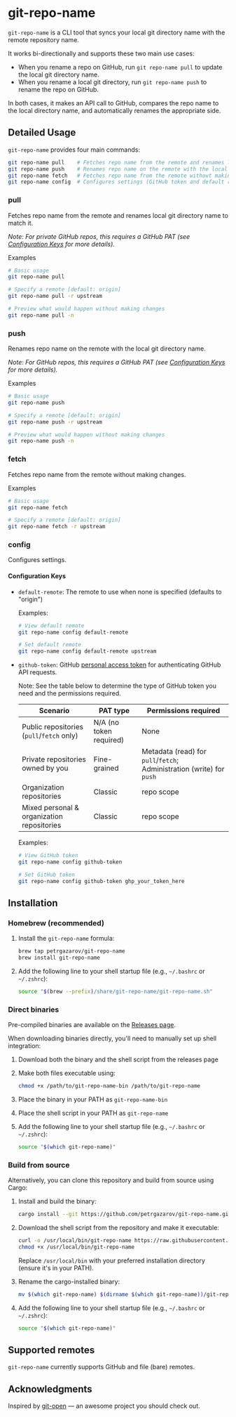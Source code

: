 # git-repo-name

`git-repo-name` is a CLI tool that syncs your local git directory name with the remote repository name.

It works bi-directionally and supports these two main use cases:

- When you rename a repo on GitHub, run `git repo-name pull` to update the local git directory name.
- When you rename a local git directory, run `git repo-name push` to rename the repo on GitHub.

In both cases, it makes an API call to GitHub, compares the repo name to the local directory name, and automatically renames the appropriate side.

## Detailed Usage

`git-repo-name` provides four main commands:

```sh
git repo-name pull    # Fetches repo name from the remote and renames local git directory name to match it
git repo-name push    # Renames repo name on the remote with the local git directory name
git repo-name fetch   # Fetches repo name from the remote without making changes
git repo-name config  # Configures settings (GitHub token and default remote)
```

### pull

Fetches repo name from the remote and renames local git directory name to match it.

_Note: For private GitHub repos, this requires a GitHub PAT (see [Configuration Keys](#configuration-keys) for more details)._

Examples

```bash
# Basic usage
git repo-name pull

# Specify a remote [default: origin]
git repo-name pull -r upstream

# Preview what would happen without making changes
git repo-name pull -n
```

### push

Renames repo name on the remote with the local git directory name.

_Note: For GitHub repos, this requires a GitHub PAT (see [Configuration Keys](#configuration-keys) for more details)._

Examples

```bash
# Basic usage
git repo-name push

# Specify a remote [default: origin]
git repo-name push -r upstream

# Preview what would happen without making changes
git repo-name push -n
```

### fetch

Fetches repo name from the remote without making changes.

Examples

```bash
# Basic usage
git repo-name fetch

# Specify a remote [default: origin]
git repo-name fetch -r upstream
```

### config

Configures settings.

#### Configuration Keys

- `default-remote`: The remote to use when none is specified (defaults to "origin")

  Examples:

  ```sh
  # View default remote
  git repo-name config default-remote

  # Set default remote
  git repo-name config default-remote upstream
  ```

- `github-token`: GitHub [personal access token](https://docs.github.com/en/authentication/keeping-your-account-and-data-secure/managing-your-personal-access-tokens) for authenticating GitHub API requests.

  Note: See the table below to determine the type of GitHub token you need and the permissions required.

  | Scenario                                   | PAT type                | Permissions required                                                  |
  | ------------------------------------------ | ----------------------- | --------------------------------------------------------------------- |
  | Public repositories (`pull`/`fetch` only)  | N/A (no token required) | None                                                                  |
  | Private repositories owned by you          | Fine-grained            | Metadata (read) for `pull`/`fetch`; Administration (write) for `push` |
  | Organization repositories                  | Classic                 | repo scope                                                            |
  | Mixed personal & organization repositories | Classic                 | repo scope                                                            |

  Examples:

  ```sh
  # View GitHub token
  git repo-name config github-token

  # Set GitHub token
  git repo-name config github-token ghp_your_token_here
  ```

## Installation

### Homebrew (recommended)

1. Install the `git-repo-name` formula:

   ```bash
   brew tap petrgazarov/git-repo-name
   brew install git-repo-name
   ```

2. Add the following line to your shell startup file (e.g., `~/.bashrc` or `~/.zshrc`):

   ```sh
   source "$(brew --prefix)/share/git-repo-name/git-repo-name.sh"
   ```

### Direct binaries

Pre-compiled binaries are available on the [Releases page](https://github.com/petrgazarov/git-repo-name/releases).

When downloading binaries directly, you'll need to manually set up shell integration:

1. Download both the binary and the shell script from the releases page
2. Make both files executable using:
   ```bash
   chmod +x /path/to/git-repo-name-bin /path/to/git-repo-name
   ```
3. Place the binary in your PATH as `git-repo-name-bin`
4. Place the shell script in your PATH as `git-repo-name`
5. Add the following line to your shell startup file (e.g., `~/.bashrc` or `~/.zshrc`):

   ```sh
   source "$(which git-repo-name)"
   ```

### Build from source

Alternatively, you can clone this repository and build from source using Cargo:

1. Install and build the binary:

   ```bash
   cargo install --git https://github.com/petrgazarov/git-repo-name.git
   ```

2. Download the shell script from the repository and make it executable:

   ```bash
   curl -o /usr/local/bin/git-repo-name https://raw.githubusercontent.com/petrgazarov/git-repo-name/main/shell/git-repo-name.sh
   chmod +x /usr/local/bin/git-repo-name
   ```

   Replace `/usr/local/bin` with your preferred installation directory (ensure it's in your PATH).

3. Rename the cargo-installed binary:

   ```bash
   mv $(which git-repo-name) $(dirname $(which git-repo-name))/git-repo-name-bin
   ```

4. Add the following line to your shell startup file (e.g., `~/.bashrc` or `~/.zshrc`):

   ```sh
   source "$(which git-repo-name)"
   ```

## Supported remotes

`git-repo-name` currently supports GitHub and file (bare) remotes.

## Acknowledgments

Inspired by [git-open](https://github.com/paulirish/git-open) — an awesome project you should check out.
